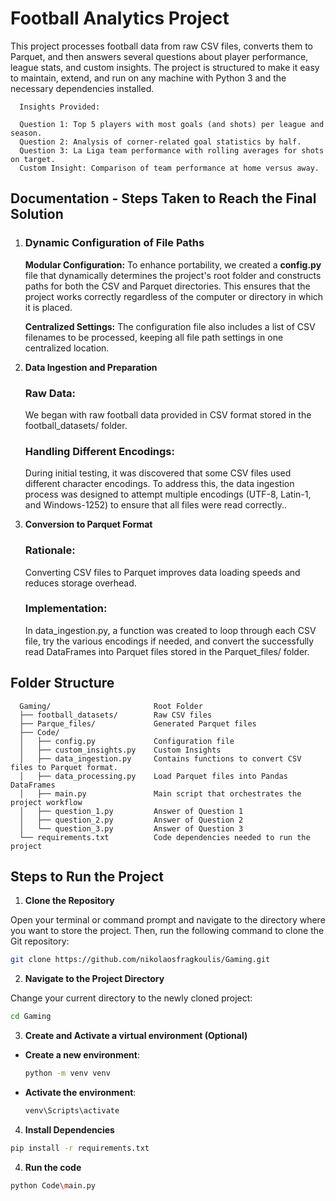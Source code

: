 # Football Analytics Project

This project processes football data from raw CSV files, converts them to Parquet, and then answers several questions about player performance, league stats, and custom insights.
The project is structured to make it easy to maintain, extend, and run on any machine with Python 3 and the necessary dependencies installed.

```
  Insights Provided:
  
  Question 1: Top 5 players with most goals (and shots) per league and season.
  Question 2: Analysis of corner-related goal statistics by half.
  Question 3: La Liga team performance with rolling averages for shots on target.
  Custom Insight: Comparison of team performance at home versus away.

```


## Documentation - Steps Taken to Reach the Final Solution

1. ### Dynamic Configuration of File Paths
    **Modular Configuration:**
    To enhance portability, we created a **config.py** file that dynamically determines the project's root folder and constructs paths for both the CSV and Parquet directories.
    This ensures that the project works correctly regardless of the computer or directory in which it is placed.

    **Centralized Settings:**
    The configuration file also includes a list of CSV filenames to be processed, keeping all file path settings in one centralized location.

1. **Data Ingestion and Preparation**
    ### Raw Data:
    We began with raw football data provided in CSV format stored in the football_datasets/ folder.
   
    ### Handling Different Encodings:
    During initial testing, it was discovered that some CSV files used different character encodings.
    To address this, the data ingestion process was designed to attempt multiple encodings (UTF-8, Latin-1, and Windows-1252) to ensure that all files were read correctly..

2. **Conversion to Parquet Format**
    ### Rationale:
    Converting CSV files to Parquet improves data loading speeds and reduces storage overhead.
    ### Implementation:
    In data_ingestion.py, a function was created to loop through each CSV file, try the various encodings if needed, and convert the successfully read DataFrames into Parquet files stored in the Parquet_files/ folder.






## Folder Structure

```
  Gaming/                       Root Folder
  ├── football_datasets/        Raw CSV files
  ├── Parque_files/             Generated Parquet files
  ├── Code/
  │   ├── config.py             Configuration file
  │   ├── custom_insights.py    Custom Insights
  │   ├── data_ingestion.py     Contains functions to convert CSV files to Parquet format.
  │   ├── data_processing.py    Load Parquet files into Pandas DataFrames
  │   ├── main.py               Main script that orchestrates the project workflow
  │   ├── question_1.py         Answer of Question 1
  │   ├── question_2.py         Answer of Question 2
  │   └── question_3.py         Answer of Question 3
  └── requirements.txt          Code dependencies needed to run the project
```






## Steps to Run the Project

  1. **Clone the Repository**

   Open your terminal or command prompt and navigate to the directory where you want to store the project. Then, run the following command to clone the Git repository:

   ```bash
   git clone https://github.com/nikolaosfragkoulis/Gaming.git
   ```

  2. **Navigate to the Project Directory**

   Change your current directory to the newly cloned project:

   ```bash
   cd Gaming
   ```

  3. **Create and Activate a virtual environment (Optional)**
  
   - **Create a new environment**:
     ```bash
     python -m venv venv
     ```
   - **Activate the environment**:
     ```bash
     venv\Scripts\activate
     ```

  4. **Install Dependencies**
   ```bash
   pip install -r requirements.txt
   ```

  4. **Run the code**
   ```bash
   python Code\main.py
   ```
